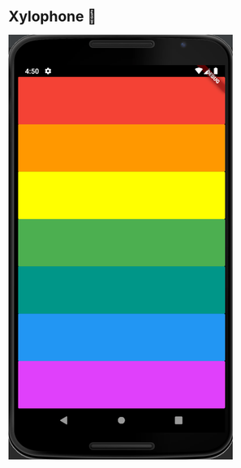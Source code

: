 

# Xylophone 🎹


![End Banner](https://github.com/johnthomasgithub/xylophone-flutter/blob/master/Screenshot%20(117).png)
